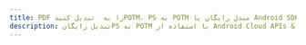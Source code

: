 ---title: PDF را به  تبدیل کنیدPOTM، PS به POTM مبدل رایگان یا Android SDKdescription: تبدیل رایگانPS به POTM با استفاده از Android Cloud APIs & SDK همچنین اسناد PDF را در Cloud ایجاد، ویرایش و رندر کنید.---